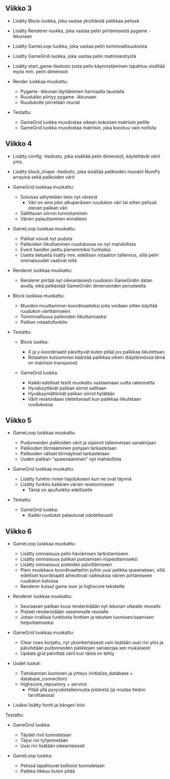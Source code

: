 ## Viikko 3

- Lisätty Block-luokka, joka vastaa yksittäistä palikkaa pelissä
- Lisätty Renderer-luokka, joka vastaa pelin piirtämisestä pygame -ikkunaan
- Lisätty GameLoop-luokka, joka vastaa pelin toiminnallisuuksista
- Lisätty GameGrid-luokka, joka vastaa pelin matriisiesitystä
- Lisätty start_game-tiedosto josta pelin käynnistäminen tapahtuu sisältää myös mm. pelin dimensiot

- Render luokkaa muokattu:

  - Pygame -ikkunan täyttäminen harmaalla taustalla
  - Ruudukko piirtyy pygame -ikkunaan
  - Ruudukolle piirretään reunat

- Testattu:

  - GameGrid luokka muodostaa oikean kokoisen matriisin pelille
  - GameGrid luokka muodostaa matriisin, joka koostuu vain nollista

## Viikko 4

- Lisätty config -tiedosto, joka sisältää pelin dimensiot, käytettävät värit yms.
- Lisätty block_shape -tiedosto, joka sisältää palikoiden muodot NumPy arrayinä sekä palikoiden värit

- GameGrid luokkaa muokattu:

  - Soluissa säilytetään tieto nyt väreinä
    - Väri on aina joko alkuperäisen ruudukon väri tai sitten pelissä olevan palikan väri
  - Sallittavan siirron tunnistaminen
  - Värien palauttaminen ennalleen

- GameLoop luokkaa muokattu:

  - Palikat voivat nyt pudota
  - Palikoiden liikuttaminen ruudukossa on nyt mahdollista
  - Event handler jaettu pienemmiksi funtioiksi
  - Useita tietueita lisätty mm. edellisen rotaation tallennus, sillä pelin ominaisuudet vaativat niitä

- Renderer luokkaa muokattu:

  - Renderer piirtää nyt oikeanlaisesti ruudukon GameGridin datan avulla, eikä pelkästää GameGridin dimensioiden perusteella

- Block luokkaa muokattu:

  - Muodon muuttaminen koordinaateiksi joita voidaan sitten käyttää ruudukon värittämiseen
  - Toiminnallisuus palikoiden liikuttamiseksi
  - Palikan rotaatiofunktio

- Testattu:

  - Block luokka:

    - X ja y-koordinaatit päivittyvät kuten pitää jos palikkaa liikutettaan
    - Rotaation kutsuminen kääntää palikkaa oikein (käytännössä tämä on matriisin transpoosi)

  - GameGrid luokka:
    - Kaikki edelliset testit muokattu vastaamaan uutta rakennetta
    - Hyväksyttävät palikan siirrot sallitaan
    - Hyväksymättömät palikan siirrot hylätään
    - Värit resetoidaan oletettavasti kun palikkaa liikutetaan ruudukossa

## Viikko 5

- GameLoop luokkaa muokattu:

  - Pudonneiden palikoiden värit ja sijainnit tallennetaan sanakirjaan
  - Palikoiden törmääminen pohjaan tarkastetaan
  - Palikoiden väliset törmäykset tarkastetaan
  - Uuden palikan "spawnaaminen" nyt mahdollista

- GameGrid luokkaa muokattu:

  - Lisätty funktio rivien hajotukseen kun ne ovat täynnä
  - Lisätty funktio kaikkien värien resetoimiseen
    - Tämä on apufunktio edelliselle

- Testattu:

  - GameGrid luokka:
    - Kaikki ruudukot palautuvat odotettavasti

## Viikko 6

- GameLoop luokkaa muokattu:

  - Lisätty ominaisuus pelin häviämisen tarkistamiseen
  - Lisätty ominaisuus palikan putoamisen nopeuttamiseksi
  - Lisätty ominaisuus pisteiden päivittämiseen
  - Pieni muokkaus koordinaatteihin joihin uusi palikka spawnataan, sillä edelliset koordinaatit aiheuttivat vaikeuksia värien piirtämiseen ruudukon katossa
  - Renderer kutsut game over ja highscore teksteille

- Renderer luokkaa muokattu:

  - Seuraavan palikan kuva renderöidään nyt ikkunan oikealle reunalle
  - Pisteet renderöidään vasemmalle reunalle
  - Jotain irrallisia funktioita fonttien ja tekstien luomisen/saamisen helpottamiseksi

- GameGrid luokkaa muokattu:

  - Clear rows korjattu, nyt yksinkertaisesti vain lisätään uusi rivi ylös ja päivitetään pudonneiden palikkojen sanakirjaa sen mukaisesti
  - Update grid päivittää värit kun tämä on tehty

- Uudet luokat:

  - Tietokannan luominen ja yhteys (initialize_database + database_connection)
  - Highscore_repository + service
    - Pitää yllä pysyväistallennusta pisteistä (ja noutaa tiedon tarvittaessa)

- Lisäksi lisätty fontti ja bängeri biisi

Testattu:

- GameGrid luokka:

  - Täydet rivit tunnistetaan
  - Täysi rivi tyhjennetään
  - Uusi rivi lisätään oikeanlaisesti

- GameLoop luokka:
  - Pelissä tapahtuvat kolliisiot tunnistetaan
  - Palikka liikkuu kuten pitää

